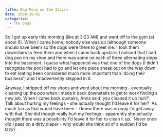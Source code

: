 ```yaml
---
title: Dog Poop on the Stairs
date: 2009-10-01
categories: 
  - The Dogs
---
```


So I got up early this morning (like at 3:23 AM) and went off to the gym (at about 6). When I came home, nobody else was up (although someone should have been) so the dogs were there to greet me. I took them downstairs to feed them and when I came back upstairs I noticed that I had dog poo on my shoe and there was some on each of three alternating steps into the basement. I guess what happened was that one of the dogs (I didn't recognize the poo) had to go and let one piece sneak out on the way down to eat (eating been considered much more important than 'doing their business') and I inadvertently stepped in it.

Anyway, I stripped off my shoes and went about my morning - eventually cleaning up the poo when I made it back downstairs to get to work finding a new job. When I came back upstairs, Anna said 'you cleaned it up huh?'  Talk about hurting my feelings - she actually thought I'd leave it for her?  As much fun as that would have been - I knew there was no way I'd get away with that. She did though really hurt my feelings - apparently she actually thought there was a possibility I'd leave it for her to clean it up.  Never once did I pass on a dirty diaper - why would she think all of a sudden I'd be lazy?
